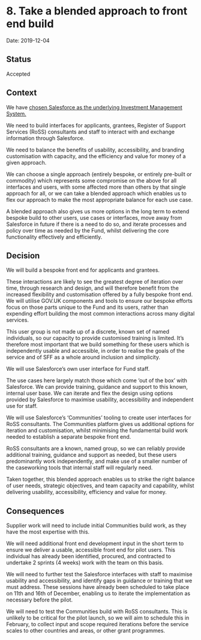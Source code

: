 # 8. Take a blended approach to front end build

Date: 2019-12-04

## Status

Accepted

## Context

We have [chosen Salesforce as the underlying Investment Management System.](https://github.com/heritagefund/decision-records/blob/master/product/004-use-Salesforce-investment-management.md) 

We need to build interfaces for applicants, grantees, Register of Support Services (RoSS) consultants and staff to interact with and exchange information through Salesforce.  

We need to balance the benefits of usability, accessibility, and branding customisation with capacity, and the efficiency and value for money of a given approach.  

We can choose a single approach (entirely bespoke, or entirely pre-built or commodity) which represents some compromise on the above for all interfaces and users, with some affected more than others by that single approach for all, or we can take a blended approach which enables us to flex our approach to make the most appropriate balance for each use case.  

A blended approach also gives us more options in the long term to extend bespoke build to other users, use cases or interfaces, move away from Salesforce in future if there is a need to do so, and iterate processes and policy over time as needed by the Fund, whilst delivering the core functionality effectively and efficiently. 


## Decision

We will build a bespoke front end for applicants and grantees.  

These interactions are likely to see the greatest degree of iteration over time, through research and design, and will therefore benefit from the increased flexibility and customisation offered by a fully bespoke front end. We will utilise GOV.UK components and tools to ensure our bespoke efforts focus on those parts unique to the Fund and its users, rather than expending effort building the most common interactions across many digital services.  

This user group is not made up of a discrete, known set of named individuals, so our capacity to provide customised training is limited. It’s therefore most important that we build something for these users which is independently usable and accessible, in order to realise the goals of the service and of SFF as a whole around inclusion and simplicity.  

We will use Salesforce’s own user interface for Fund staff.  

The use cases here largely match those which come ‘out of the box’ with Salesforce. We can provide training, guidance and support to this known, internal user base. We can iterate and flex the design using options provided by Salesforce to maximise usability, accessibility and independent use for staff.  

We will use Salesforce’s ‘Communities’ tooling to create user interfaces for RoSS consultants. The Communities platform gives us additional options for iteration and customisation, whilst minimising the fundamental build work needed to establish a separate bespoke front end. 

RoSS consultants are a known, named group, so we can reliably provide additional training, guidance and support as needed, but these users predominantly work independently, and make use of a smaller number of the caseworking tools that internal staff will regularly need.  

Taken together, this blended approach enables us to strike the right balance of user needs, strategic objectives, and team capacity and capability, whilst delivering usability, accessibility, efficiency and value for money.   

## Consequences

Supplier work will need to include initial Communities build work, as they have the most expertise with this.  

We will need additional front end development input in the short term to ensure we deliver a usable, accessible front end for pilot users. This individual has already been identified, procured, and contracted to undertake 2 sprints (4 weeks) work with the team on this basis.  

We will need to further test the Salesforce interfaces with staff to maximise usability and accessibility, and identify gaps in guidance or training that we must address. These sessions have already been scheduled to take place on 11th and 16th of December, enabling us to iterate the implementation as necessary before the pilot.  

We will need to test the Communities build with RoSS consultants. This is unlikely to be critical for the pilot launch, so we will aim to schedule this in February, to collect input and scope required iterations before the service scales to other countries and areas, or other grant programmes.  
